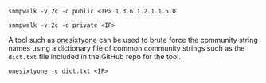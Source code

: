 ```snmp
snmpwalk -v 2c -c public <IP> 1.3.6.1.2.1.1.5.0
```

```snmp
snmpwalk -v 2c -c private <IP>
```

A tool such as [onesixtyone](https://github.com/trailofbits/onesixtyone) can be used to brute force the community string names using a dictionary file of common community strings such as the `dict.txt` file included in the GitHub repo for the tool.
```snmp
onesixtyone -c dict.txt <IP>
```